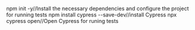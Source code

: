 npm init -y//Install the necessary dependencies and configure the project for running tests
npm install cypress --save-dev//install Cypress
npx cypress open//Open Cypress for runing tests


